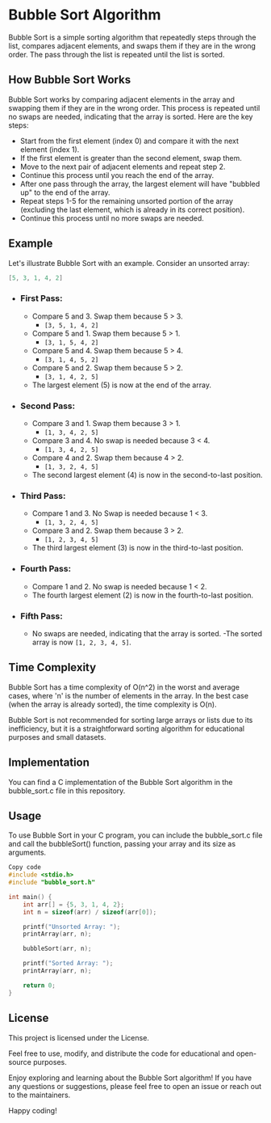 # Bubble Sort Algorithm

Bubble Sort is a simple sorting algorithm that repeatedly steps through the list, compares adjacent elements, and swaps them if they are in the wrong order. The pass through the list is repeated until the list is sorted.

## How Bubble Sort Works

Bubble Sort works by comparing adjacent elements in the array and swapping them if they are in the wrong order. This process is repeated until no swaps are needed, indicating that the array is sorted. Here are the key steps:

- Start from the first element (index 0) and compare it with the next element (index 1).
- If the first element is greater than the second element, swap them.
- Move to the next pair of adjacent elements and repeat step 2.
- Continue this process until you reach the end of the array.
- After one pass through the array, the largest element will have "bubbled up" to the end of the array.
- Repeat steps 1-5 for the remaining unsorted portion of the array (excluding the last element, which is already in its correct position).
- Continue this process until no more swaps are needed.

## Example

Let's illustrate Bubble Sort with an example. Consider an unsorted array:

```c
[5, 3, 1, 4, 2]
```
- ### First Pass:
    - Compare 5 and 3. Swap them because 5 > 3.
      - ``` [3, 5, 1, 4, 2] ```
   - Compare 5 and 1. Swap them because 5 > 1.
      -  ``` [3, 1, 5, 4, 2] ```
   - Compare 5 and 4. Swap them because 5 > 4.
      - ``` [3, 1, 4, 5, 2] ```
   - Compare 5 and 2. Swap them because 5 > 2.
      - ``` [3, 1, 4, 2, 5] ```
   - The largest element (5) is now at the end of the array.

- ### Second Pass:

     - Compare 3 and 1. Swap them because 3 > 1.
          - ``` [1, 3, 4, 2, 5] ```
     - Compare 3 and 4. No swap is needed because 3 < 4.
          - ``` [1, 3, 4, 2, 5] ```
     - Compare 4 and 2. Swap them because 4 > 2.
          - ``` [1, 3, 2, 4, 5] ```
     - The second largest element (4) is now in the second-to-last position.

- ### Third Pass:

     - Compare 1 and 3. No Swap is needed because 1 < 3.
          - ``` [1, 3, 2, 4, 5] ```
     - Compare 3 and 2. Swap them because 3 > 2.
          - ``` [1, 2, 3, 4, 5] ```
     - The third largest element (3) is now in the third-to-last position.

- ### Fourth Pass:

     - Compare 1 and 2. No swap is needed because 1 < 2.
     - The fourth largest element (2) is now in the fourth-to-last position.

- ### Fifth Pass:

     - No swaps are needed, indicating that the array is sorted.
     -The sorted array is now ``` [1, 2, 3, 4, 5] ```.

## Time Complexity
Bubble Sort has a time complexity of O(n^2) in the worst and average cases, where 'n' is the number of elements in the array. In the best case (when the array is already sorted), the time complexity is O(n).

Bubble Sort is not recommended for sorting large arrays or lists due to its inefficiency, but it is a straightforward sorting algorithm for educational purposes and small datasets.

## Implementation
You can find a C implementation of the Bubble Sort algorithm in the bubble_sort.c file in this repository.

## Usage
To use Bubble Sort in your C program, you can include the bubble_sort.c file and call the bubbleSort() function, passing your array and its size as arguments.

```c
Copy code
#include <stdio.h>
#include "bubble_sort.h"

int main() {
    int arr[] = {5, 3, 1, 4, 2};
    int n = sizeof(arr) / sizeof(arr[0]);

    printf("Unsorted Array: ");
    printArray(arr, n);

    bubbleSort(arr, n);

    printf("Sorted Array: ");
    printArray(arr, n);

    return 0;
}
```
## License
This project is licensed under the License.

Feel free to use, modify, and distribute the code for educational and open-source purposes.

Enjoy exploring and learning about the Bubble Sort algorithm! If you have any questions or suggestions, please feel free to open an issue or reach out to the maintainers.

Happy coding!






